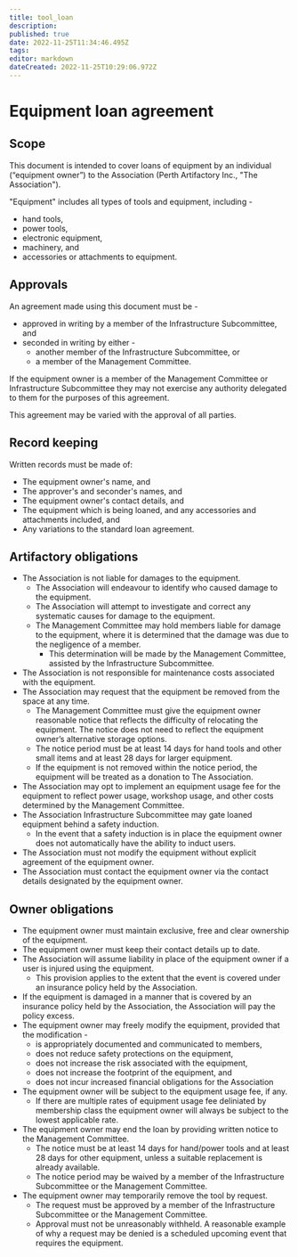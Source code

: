 ```yaml
---
title: tool_loan
description: 
published: true
date: 2022-11-25T11:34:46.495Z
tags: 
editor: markdown
dateCreated: 2022-11-25T10:29:06.972Z
---
```


# Equipment loan agreement

## Scope

This document is intended to cover loans of equipment by an individual (“equipment owner”) to the Association (Perth Artifactory Inc., "The Association").

"Equipment" includes all types of tools and equipment, including -

* hand tools,
* power tools,
* electronic equipment,
* machinery, and
* accessories or attachments to equipment.

## Approvals

An agreement made using this document must be -

* approved in writing by a member of the Infrastructure Subcommittee, and
* seconded in writing by either -
  * another member of the Infrastructure Subcommittee, or
  * a member of the Management Committee.

If the equipment owner is a member of the Management Committee or Infrastructure Subcommittee they may not exercise any authority delegated to them for the purposes of this agreement.

This agreement may be varied with the approval of all parties.

## Record keeping

Written records must be made of:

* The equipment owner's name, and
* The approver's and seconder's names, and
* The equipment owner's contact details, and
* The equipment which is being loaned, and any accessories and attachments included, and
* Any variations to the standard loan agreement.

## Artifactory obligations

* The Association is not liable for damages to the equipment. 
  * The Association will endeavour to identify who caused damage to the equipment. 
  * The Association will attempt to investigate and correct any systematic causes for damage to the equipment.
  * The Management Committee may hold members liable for damage to the equipment, where it is determined that the damage was due to the negligence of a member.
    * This determination will be made by the Management Committee, assisted by the Infrastructure Subcommittee.
* The Association is not responsible for maintenance costs associated with the equipment.
* The Association may request that the equipment be removed from the space at any time.
  * The Management Committee must give the equipment owner reasonable notice that reflects the difficulty of relocating the equipment. The notice does not need to reflect the equipment owner’s alternative storage options.
  * The notice period must be at least 14 days for hand tools and other small items and at least 28 days for larger equipment.
  * If the equipment is not removed within the notice period, the equipment will be treated as a donation to The Association.
* The Association may opt to implement an equipment usage fee for the equipment to reflect power usage, workshop usage, and other costs determined by the Management Committee.
* The Association Infrastructure Subcommittee may gate loaned equipment behind a safety induction.
  * In the event that a safety induction is in place the equipment owner does not automatically have the ability to induct users.
* The Association must not modify the equipment without explicit agreement of the equipment owner.
* The Association must contact the equipment owner via the contact details designated by the equipment owner.

## Owner obligations

* The equipment owner must maintain exclusive, free and clear ownership of the equipment.
* The equipment owner must keep their contact details up to date.
* The Association will assume liability in place of the equipment owner if a user is injured using the equipment.
  * This provision applies to the extent that the event is covered under an insurance policy held by the Association.
* If the equipment is damaged in a manner that is covered by an insurance policy held by the Association, the Association will pay the policy excess.
* The equipment owner may freely modify the equipment, provided that the modification -
  * is appropriately documented and communicated to members,
  * does not reduce safety protections on the equipment,
  * does not increase the risk associated with the equipment,
  * does not increase the footprint of the equipment, and
  * does not incur increased financial obligations for the Association
* The equipment owner will be subject to the equipment usage fee, if any.
  * If there are multiple rates of equipment usage fee deliniated by membership class the equipment owner will always be subject to the lowest applicable rate.
* The equipment owner may end the loan by providing written notice to the Management Committee.
  * The notice must be at least 14 days for hand/power tools and at least 28 days for other equipment, unless a suitable replacement is already available.
  * The notice period may be waived by a member of the Infrastructure Subcommittee or the Management Committee.
* The equipment owner may temporarily remove the tool by request.
  * The request must be approved by a member of the Infrastructure Subcommittee or the Management Committee.
  * Approval must not be unreasonably withheld. A reasonable example of why a request may be denied is a scheduled upcoming event that requires the equipment.
